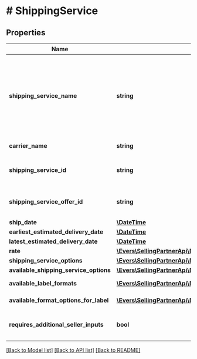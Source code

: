 # # ShippingService

## Properties

Name | Type | Description | Notes
------------ | ------------- | ------------- | -------------
**shipping_service_name** | **string** | A plain text representation of a carrier&#39;s shipping service. For example, \&quot;UPS Ground\&quot; or \&quot;FedEx Standard Overnight\&quot;. |
**carrier_name** | **string** | The name of the carrier. |
**shipping_service_id** | **string** | An Amazon-defined shipping service identifier. |
**shipping_service_offer_id** | **string** | An Amazon-defined shipping service offer identifier. |
**ship_date** | [**\DateTime**](\DateTime.md) |  |
**earliest_estimated_delivery_date** | [**\DateTime**](\DateTime.md) |  | [optional]
**latest_estimated_delivery_date** | [**\DateTime**](\DateTime.md) |  | [optional]
**rate** | [**\Evers\SellingPartnerApi\Model\CurrencyAmount**](CurrencyAmount.md) |  |
**shipping_service_options** | [**\Evers\SellingPartnerApi\Model\ShippingServiceOptions**](ShippingServiceOptions.md) |  |
**available_shipping_service_options** | [**\Evers\SellingPartnerApi\Model\AvailableShippingServiceOptions**](AvailableShippingServiceOptions.md) |  | [optional]
**available_label_formats** | [**\Evers\SellingPartnerApi\Model\LabelFormat[]**](LabelFormat.md) | List of label formats. | [optional]
**available_format_options_for_label** | [**\Evers\SellingPartnerApi\Model\LabelFormatOption[]**](LabelFormatOption.md) | The available label formats. | [optional]
**requires_additional_seller_inputs** | **bool** | When true, additional seller inputs are required. |

[[Back to Model list]](../../README.md#models) [[Back to API list]](../../README.md#endpoints) [[Back to README]](../../README.md)
